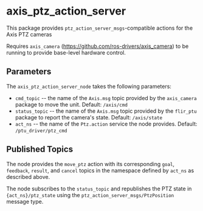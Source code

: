 axis_ptz_action_server
===================

This package provides `ptz_action_server_msgs`-compatible actions for the Axis PTZ cameras

Requires `axis_camera` (https://github.com/ros-drivers/axis_camera) to be running to provide base-level
hardware control.


Parameters
-----------

The `axis_ptz_action_server_node` takes the following parameters:
- `cmd_topic` -- the name of the `Axis.msg` topic provided by the `axis_camera` package to move the unit. Default: `/axis/cmd`
- `status_topic` -- the name of the `Axis.msg` topic provided by the `flir_ptu` package to report the camera's state. Default: `/axis/state`
- `act_ns` -- the name of the `Ptz.action` service the node provides. Default: `/ptu_driver/ptz_cmd`


Published Topics
-----------------

The node provides the `move_ptz` action with its corresponding `goal`, `feedback`, `result`, and `cancel` topics
in the namespace defined by `act_ns` as described above.

The node subscribes to the `status_topic` and republishes the PTZ state in `{act_ns}/ptz_state` using the
`ptz_action_server_msgs/PtzPosition` message type.
